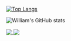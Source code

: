 <!--
**wzeng0/wzeng0** is a ✨ _special_ ✨ repository because its `README.md` (this file) appears on your GitHub profile.

Here are some ideas to get you started:

- 🔭 I’m currently working on ...
- 🌱 I’m currently learning ...
- 👯 I’m looking to collaborate on ...
- 🤔 I’m looking for help with ...
- 💬 Ask me about ...
- 📫 How to reach me: ...
- 😄 Pronouns: ...
- ⚡ Fun fact: ...
-->

[![Top Langs](https://github-readme-stats.vercel.app/api/top-langs/?username=wzeng0&layout=compact)](https://github.com/wzeng0/github-readme-stats)

![William's GitHub stats](https://github-readme-stats.vercel.app/api?username=zeng0&show_icons=true&theme=transparent)


<a href="https://github.com/wzeng0/github-readme-stats">
  <img align="center" src="https://github-readme-stats.vercel.app/api/pin/?username=wzeng0&repo=github-readme-stats" />
</a>
<a href="https://github.com/wzeng0/convoychat">
  <img align="center" src="https://github-readme-stats.vercel.app/api/pin/?username=wzeng0&repo=convoychat" />
</a>

